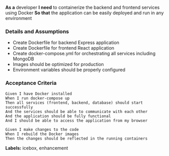 **As a** developer
**I need** to containerize the backend and frontend services using Docker
**So that** the application can be easily deployed and run in any environment

### Details and Assumptions
* Create Dockerfile for backend Express application
* Create Dockerfile for frontend React application
* Create docker-compose.yml for orchestrating all services including MongoDB
* Images should be optimized for production
* Environment variables should be properly configured

### Acceptance Criteria

```gherkin
Given I have Docker installed
When I run docker-compose up
Then all services (frontend, backend, database) should start successfully
And the services should be able to communicate with each other
And the application should be fully functional
And I should be able to access the application from my browser

Given I make changes to the code
When I rebuild the Docker images
Then the changes should be reflected in the running containers
```

**Labels:** icebox, enhancement
